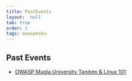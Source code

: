 ```yaml
---
title: PastEvents
layout:  null
tab: true
order: 1
tags: owaspmsku
---
```


## Past Events

- [OWASP Mugla University Tanıtımı & Linux 101](https://www.meetup.com/owasp-mugla-university-student-chapter/events/281867151/)
